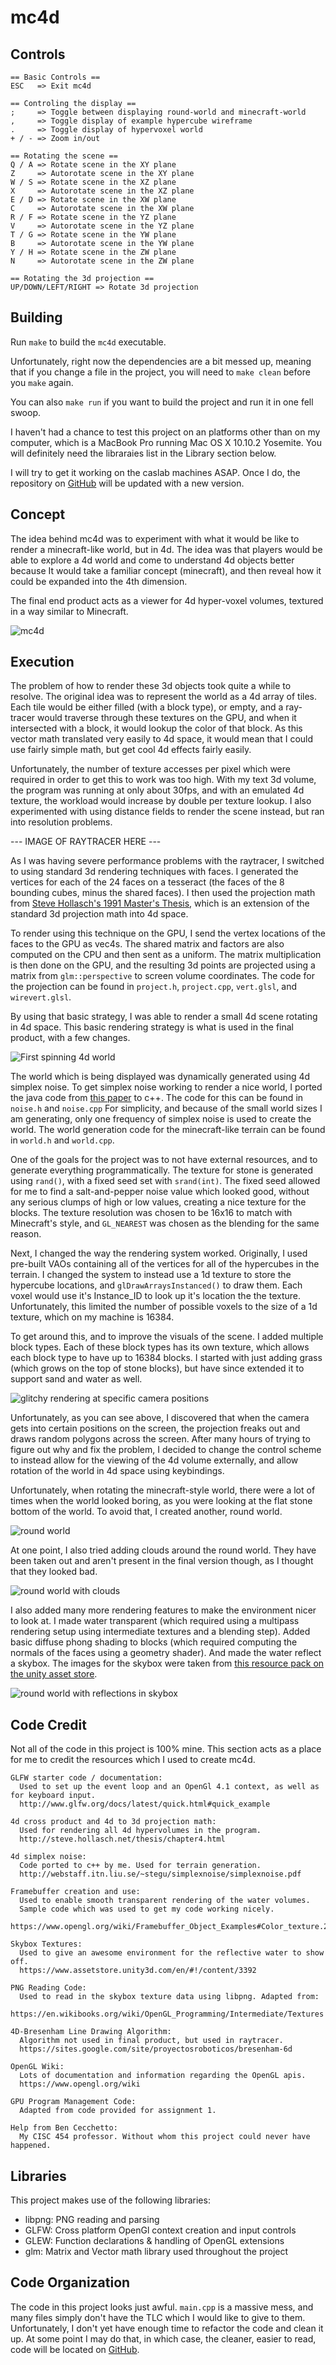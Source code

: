 # mc4d #

## Controls ##
    == Basic Controls ==
    ESC   => Exit mc4d

    == Controling the display ==
    ;     => Toggle between displaying round-world and minecraft-world
    ,     => Toggle display of example hypercube wireframe
    .     => Toggle display of hypervoxel world
    + / - => Zoom in/out

    == Rotating the scene ==
    Q / A => Rotate scene in the XY plane
    Z     => Autorotate scene in the XY plane
    W / S => Rotate scene in the XZ plane
    X     => Autorotate scene in the XZ plane
    E / D => Rotate scene in the XW plane
    C     => Autorotate scene in the XW plane
    R / F => Rotate scene in the YZ plane
    V     => Autorotate scene in the YZ plane
    T / G => Rotate scene in the YW plane
    B     => Autorotate scene in the YW plane
    Y / H => Rotate scene in the ZW plane
    N     => Autorotate scene in the ZW plane

    == Rotating the 3d projection ==
    UP/DOWN/LEFT/RIGHT => Rotate 3d projection

## Building ##
Run `make` to build the `mc4d` executable.

Unfortunately, right now the dependencies are a bit messed up, meaning that if you
change a file in the project, you will need to `make clean` before you `make` again.

You can also `make run` if you want to build the project and run it in one fell swoop.

I haven't had a chance to test this project on an platforms other than on my computer,
which is a MacBook Pro running Mac OS X 10.10.2 Yosemite. You will definitely need
the libraraies list in the Library section below.

I will try to get it working on the caslab machines ASAP. Once I do, the repository on
[GitHub](https://github.com/mystor/mc4d) will be updated with a new version.

## Concept ##
The idea behind mc4d was to experiment with what it would be like to render a minecraft-like world, but in 4d. The idea was that players would be able to explore a 4d world and come to understand 4d objects better because It would take a familiar concept (minecraft), and then reveal how it could be expanded into the 4th dimension.

The final end product acts as a viewer for 4d hyper-voxel volumes, textured in a way similar to Minecraft.

![mc4d](screenshots/mc4d.gif)

## Execution ##
The problem of how to render these 3d objects took quite a while to resolve. The original idea was to represent the world as a 4d array of tiles. Each tile would be either filled (with a block type), or empty, and a ray-tracer would traverse through these textures on the GPU, and when it intersected with a block, it would lookup the color of that block. As this vector math translated very easily to 4d space, it would mean that I could use fairly simple math, but get cool 4d effects fairly easily.

Unfortunately, the number of texture accesses per pixel which were required in order to get this to work was too high. With my text 3d volume, the program was running at only about 30fps, and with an emulated 4d texture, the workload would increase by double per texture lookup. I also experimented with using distance fields to render the scene instead, but ran into resolution problems.

--- IMAGE OF RAYTRACER HERE ---

As I was having severe performance problems with the raytracer, I switched to using standard 3d rendering techniques with faces. I generated the vertices for each of the 24 faces on a tesseract (the faces of the 8 bounding cubes, minus the shared faces). I then used the projection math from [Steve Hollasch's 1991 Master's Thesis](http://steve.hollasch.net/thesis/index.html), which is an extension of the standard 3d projection math into 4d space.

To render using this technique on the GPU, I send the vertex locations of the faces to the GPU as vec4s. The shared matrix and factors are also computed on the CPU and then sent as a uniform. The matrix multiplication is then done on the GPU, and the resulting 3d points are projected using a matrix from `glm::perspective` to screen volume coordinates. The code for the projection can be found in `project.h`, `project.cpp`, `vert.glsl`, and `wirevert.glsl`.

By using that basic strategy, I was able to render a small 4d scene rotating in 4d space. This basic rendering strategy is what is used in the final product, with a few changes.

![First spinning 4d world](screenshots/wip1.gif)

The world which is being displayed was dynamically generated using 4d simplex noise. To get simplex noise working to render a nice world, I ported the java code from [this paper](http://webstaff.itn.liu.se/~stegu/simplexnoise/simplexnoise.pdf) to c++. The code for this can be found in `noise.h` and `noise.cpp` For simplicity, and because of the small world sizes I am generating, only one frequency of simplex noise is used to create the world. The world generation code for the minecraft-like terrain can be found in `world.h` and `world.cpp`.

One of the goals for the project was to not have external resources, and to generate everything programmatically. The texture for stone is generated using `rand()`, with a fixed seed set with `srand(int)`. The fixed seed allowed for me to find a salt-and-pepper noise value which looked good, without any serious clumps of high or low values, creating a nice texture for the blocks. The texture resolution was chosen to be 16x16 to match with Minecraft's style, and `GL_NEAREST` was chosen as the blending for the same reason.

Next, I changed the way the rendering system worked. Originally, I used pre-built VAOs containing all of the vertices for all of the hypercubes in the terrain. I changed the system to instead use a 1d texture to store the hypercube locations, and `glDrawArraysInstanced()` to draw them. Each voxel would use it's Instance_ID to look up it's location the the texture. Unfortunately, this limited the number of possible voxels to the size of a 1d texture, which on my machine is 16384.

To get around this, and to improve the visuals of the scene. I added multiple block types. Each of these block types has its own texture, which allows each block type to have up to 16384 blocks. I started with just adding grass (which grows on the top of stone blocks), but have since extended it to support sand and water as well.

![glitchy rendering at specific camera positions](screenshots/wip2.gif)

Unfortunately, as you can see above, I discovered that when the camera gets into certain positions on the screen, the projection freaks out and draws random polygons across the screen. After many hours of trying to figure out why and fix the problem, I decided to change the control scheme to instead allow for the viewing of the 4d volume externally, and allow rotation of the world in 4d space using keybindings.

Unfortunately, when rotating the minecraft-style world, there were a lot of times when the world looked boring, as you were looking at the flat stone bottom of the world. To avoid that, I created another, round world.

![round world](screenshots/wip3.gif)

At one point, I also tried adding clouds around the round world. They have been taken out and aren't present in the final version though, as I thought that they looked bad.

![round world with clouds](screenshots/wip4.gif)

I also added many more rendering features to make the environment nicer to look at. I made water transparent (which required using a multipass rendering setup using intermediate textures and a blending step). Added basic diffuse phong shading to blocks (which required computing the normals of the faces using a geometry shader). And made the water reflect a skybox. The images for the skybox were taken from [this resource pack on the unity asset store](https://www.assetstore.unity3d.com/en/#!/content/3392).

![round world with reflections in skybox](screenshots/wip5.gif)


## Code Credit ##

Not all of the code in this project is 100% mine. This section acts as a place for me to credit the resources which I used to create mc4d.

    GLFW starter code / documentation:
      Used to set up the event loop and an OpenGl 4.1 context, as well as for keyboard input.
      http://www.glfw.org/docs/latest/quick.html#quick_example

    4d cross product and 4d to 3d projection math:
      Used for rendering all 4d hypervolumes in the program.
      http://steve.hollasch.net/thesis/chapter4.html

    4d simplex noise:
      Code ported to c++ by me. Used for terrain generation.
      http://webstaff.itn.liu.se/~stegu/simplexnoise/simplexnoise.pdf

    Framebuffer creation and use:
      Used to enable smooth transparent rendering of the water volumes.
      Sample code which was used to get my code working nicely.
      https://www.opengl.org/wiki/Framebuffer_Object_Examples#Color_texture.2C_Depth_texture

    Skybox Textures:
      Used to give an awesome environment for the reflective water to show off.
      https://www.assetstore.unity3d.com/en/#!/content/3392

    PNG Reading Code:
      Used to read in the skybox texture data using libpng. Adapted from:
      https://en.wikibooks.org/wiki/OpenGL_Programming/Intermediate/Textures

    4D-Bresenham Line Drawing Algorithm:
      Algorithm not used in final product, but used in raytracer.
      https://sites.google.com/site/proyectosroboticos/bresenham-6d

    OpenGL Wiki:
      Lots of documentation and information regarding the OpenGL apis.
      https://www.opengl.org/wiki

    GPU Program Management Code:
      Adapted from code provided for assignment 1.

    Help from Ben Cecchetto:
      My CISC 454 professor. Without whom this project could never have happened.

## Libraries ##
This project makes use of the following libraries:

* libpng: PNG reading and parsing
* GLFW: Cross platform OpenGl context creation and input controls
* GLEW: Function declarations & handling of OpenGL extensions
* glm: Matrix and Vector math library used throughout the project

## Code Organization ##
The code in this project looks just awful. `main.cpp` is a massive mess, and many files
simply don't have the TLC which I would like to give to them. Unfortunately, I don't yet
have enough time to refactor the code and clean it up. At some point I may do that, in
which case, the cleaner, easier to read, code will be located on [GitHub](https://github.com/mystor/mc4d).
